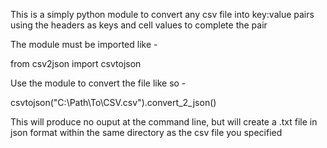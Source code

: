 This is a simply python module to convert any csv file into key:value pairs using the headers as keys and cell values to complete the pair

The module must be imported like -

from csv2json import csvtojson

Use the module to convert the file like so -

csvtojson("C:\\Path\\To\\CSV.csv").convert_2_json()

This will produce no ouput at the command line, but will create a .txt file in json format within the same directory as the csv file you specified
